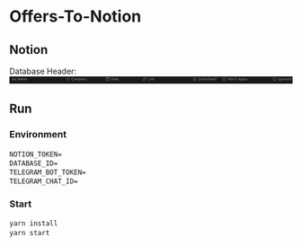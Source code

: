 # Offers-To-Notion

## Notion

Database Header:
![Database Header](./docs/header.png)

## Run

### Environment

```
NOTION_TOKEN=
DATABASE_ID=
TELEGRAM_BOT_TOKEN=
TELEGRAM_CHAT_ID=
```

### Start

```bash
yarn install
yarn start
```
